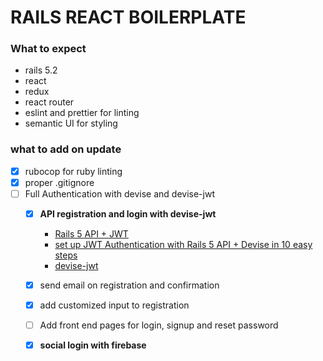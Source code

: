 # RAILS REACT BOILERPLATE

### What to expect
 -  rails 5.2
 - react 
 - redux
 - react router
 - eslint and prettier for linting
 - semantic UI for styling 

 ### what to add on update
  - [x] rubocop for ruby linting
  - [x] proper .gitignore
  - [ ] Full Authentication with devise and devise-jwt
     - [x] **API registration and login with devise-jwt**
          - [Rails 5 API + JWT](https://medium.com/@mazik.wyry/rails-5-api-jwt-setup-in-minutes-using-devise-71670fd4ed03)
          - [set up JWT Authentication with Rails 5 API + Devise in 10 easy steps](https://medium.com/@nandhae/2019-how-i-set-up-authentication-with-jwt-in-just-a-few-lines-of-code-with-rails-5-api-devise-9db7d3cee2c0)
          - [devise-jwt](https://github.com/waiting-for-dev/devise-jwt)
    
      - [x] send email on registration and confirmation
      - [x] add customized input to registration
      - [ ] Add front end pages for login, signup and reset     password

      - [x] **social login with firebase**
  


